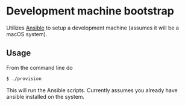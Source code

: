 # Development machine bootstrap

Utilizes [Ansible](https://www.ansible.com/) to setup a development machine (assumes it will be a macOS system).

## Usage

From the command line do

```bash
$ ./provision
```

This will run the Ansible scripts. Currently assumes you already have ansible installed on the system.
